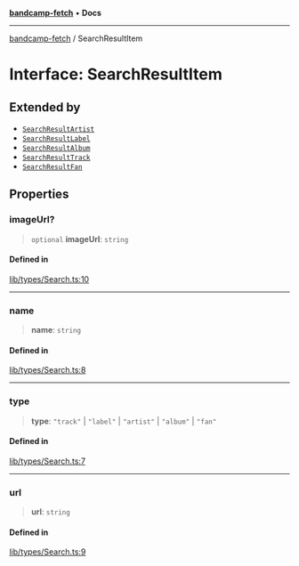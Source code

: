 [**bandcamp-fetch**](../README.md) • **Docs**

***

[bandcamp-fetch](../README.md) / SearchResultItem

# Interface: SearchResultItem

## Extended by

- [`SearchResultArtist`](SearchResultArtist.md)
- [`SearchResultLabel`](SearchResultLabel.md)
- [`SearchResultAlbum`](SearchResultAlbum.md)
- [`SearchResultTrack`](SearchResultTrack.md)
- [`SearchResultFan`](SearchResultFan.md)

## Properties

### imageUrl?

> `optional` **imageUrl**: `string`

#### Defined in

[lib/types/Search.ts:10](https://github.com/patrickkfkan/bandcamp-fetch/blob/e4cb82348d4aab387354625a2433077d57362f73/src/lib/types/Search.ts#L10)

***

### name

> **name**: `string`

#### Defined in

[lib/types/Search.ts:8](https://github.com/patrickkfkan/bandcamp-fetch/blob/e4cb82348d4aab387354625a2433077d57362f73/src/lib/types/Search.ts#L8)

***

### type

> **type**: `"track"` \| `"label"` \| `"artist"` \| `"album"` \| `"fan"`

#### Defined in

[lib/types/Search.ts:7](https://github.com/patrickkfkan/bandcamp-fetch/blob/e4cb82348d4aab387354625a2433077d57362f73/src/lib/types/Search.ts#L7)

***

### url

> **url**: `string`

#### Defined in

[lib/types/Search.ts:9](https://github.com/patrickkfkan/bandcamp-fetch/blob/e4cb82348d4aab387354625a2433077d57362f73/src/lib/types/Search.ts#L9)
